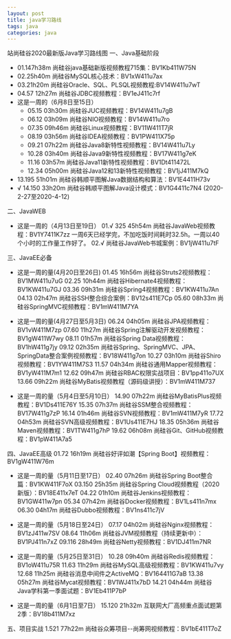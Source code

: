 ```yaml
---
layout: post
title: java学习路线
tags: java
categories: java
---
```


站尚硅谷2020最新版Java学习路线图
一、Java基础阶段
- 01.147h38m 尚硅谷java基础新版视频教程715集：BV1Kb411W75N
- 02.25h40m 尚硅谷MySQL核心技术：BV1xW411u7ax
- 03.21h20m 尚硅谷Oracle、SQL、PLSQL视频教程:BV14W411u7wT
- 04.57 12h27m 尚硅谷JDBC视频教程：BV1eJ411c7rf
- 这是一周的（6月8日至15日）
    - 05.15 03h30m 尚硅谷JUC视频教程：BV14W411u7gB
    - 06.12 03h09m 尚硅谷NIO视频教程：BV14W411u7ro
    - 07.35 09h46m 尚硅谷Linux视频教程：BV11W411T7jR
    - 08.19 03h56m 尚硅谷IDEA视频教程：BV1PW411X75p
    - 09.21 07h22m 尚硅谷Java8新特性视频教程：BV14W411u7Ly
    - 10.28 03h40m 尚硅谷Java9新特性视频教程：BV17W411g7eK
    - 11.16 03h57m 尚硅谷Java11新特性视频教程：BV1Dt411472L
    - 12.34 05h00m 尚硅谷Java12和13新特性视频教程：BV1jJ411M7kQ
- 13.195 51h01m 尚硅谷韩顺平图解Java数据结构和算法：BV1E4411H73v
- √ 14.150 33h20m 尚硅谷韩顺平图解Java设计模式：BV1G4411c7N4 (2020-2-27至2020-4-12)

二、JavaWEB
- 这是一周的（4月13日至19日）
    01.√ 325 45h54m 尚硅谷JavaWeb视频教程：BV1Y7411K7zz 一周6天已经学完，不加吃饭时间耗时32.5h。一周以40个小时的工作量工作好了。
    02.√ 尚硅谷JavaWeb书城案例：BV1jW411u7tF

三、JavaEE必备
- 这是一周的量(4月20日至26日)
    01.45 16h56m 尚硅谷Struts2视频教程：BV1MW411u7uG
    02.25 10h44m 尚硅谷Hibernate4视频教程：BV1KW411u7GJ
    03.36 09h31m 尚硅谷Spring4视频教程：BV1KW411u7An
    04.13 02h47m 尚硅谷SSH整合综合案例：BV12s411E7Cp
    05.60 08h33m 尚硅谷SpringMVC视频教程：BV1mW411M7YA
    
- 这是一周的量(4月27日至5月3日)
    06.24 04h05m 尚硅谷JPA视频教程：BV1vW411M7zp
    07.60 11h27m 尚硅谷Spring注解驱动开发视频教程：BV1gW411W7wy
    08.11 01h57m 尚硅谷Spring Data视频教程：BV1hW411g7jy
    09.12 02h35m 尚硅谷Spring、SpringMVC、JPA、SpringData整合案例视频教程：BV18W411g7on
    10.27 03h10m 尚硅谷Shiro视频教程：BV1YW411M7S3
    11.57 04h34m 尚硅谷通用Mapper视频教程：BV1yW411M7m1
    12.62 09h47m 尚硅谷RBAC权限实战项目：BV1pp411o7UX
    13.66 09h22m 尚硅谷MyBatis视频教程（源码级讲授）：BV1mW411M737

- 这是一周的量（5月4日至5月10日）
    14.90 07h22m 尚硅谷MyBatisPlus视频教程：BV1Ds411E76Y
    15.35 07h37m 尚硅谷SSM整合视频教程：BV17W411g7zP
    16.14 01h46m 尚硅谷SVN视频教程：BV1mW411M7yR
    17.72 04h53m 尚硅谷SVN高级视频教程：BV1Us411E7HJ
    18.35 05h36m 尚硅谷Maven视频教程：BV1TW411g7hP
    19.62 06h08m 尚硅谷Git、GitHub视频教程：BV1pW411A7a5

四、JavaEE高级
    01.72 16h19m 尚硅谷好评如潮【Spring Boot】视频教程：BV1gW411W76m

- 这是一周的量（5月11日至17日）
    02.40 07h26m 尚硅谷Spring Boot整合篇：BV1KW411F7oX
    03.150 25h35m 尚硅谷Spring Cloud视频教程（2020新版）：BV18E411x7eT
    04.22 01h10m 尚硅谷Jenkins视频教程：BV1GW411w7pn
    05.34 07h42m 尚硅谷Docker视频教程：BV1Ls411n7mx
    06.30 04h17m 尚硅谷Dubbo视频教程：BV1ns411c7jV
- 这是一周的量（5月18日至24日）
    07.17 04h02m 尚硅谷Nginx视频教程：BV1zJ411w7SV
    08.64 11h06m 尚硅谷JVM视频教程（持续更新中）：BV1PJ411n7xZ
    09.116 28h49m 尚硅谷Netty视频教程：BV1DJ411m7NR

- 这是一周的量（5月25日至31日）
    10.28 09h40m 尚硅谷Redis视频教程：BV1oW411u75R
    11.63 11h29m 尚硅谷MySQL高级视频教程：BV1KW411u7vy
    12.68 11h25m 尚硅谷消息中间件之ActiveMQ：BV164411G7aB
    13.38 05h27m 尚硅谷Mycat视频教程：BV1WJ411x7bD
    14.21 04h44m 尚硅谷Java学科第一季面试题：BV1Eb411P7bP

- 这是一周的量（6月1日至7日）
    15.120 21h32m 互联网大厂高频重点面试题第2季：BV18b411M7xz

五、项目实战
    1.521 77h22m 尚硅谷众筹项目--尚筹网视频教程：BV1bE411T7oZ
